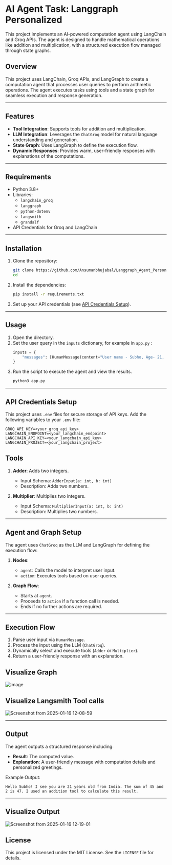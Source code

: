# AI Agent Task: Langgraph Personalized

This project implements an AI-powered computation agent using LangChain and Groq APIs. The agent is designed to handle mathematical operations like addition and multiplication, with a structured execution flow managed through state graphs.



## Overview
This project uses LangChain, Groq APIs, and LangGraph to create a computation agent that processes user queries to perform arithmetic operations. The agent executes tasks using tools and a state graph for seamless execution and response generation.

---

## Features
- **Tool Integration**: Supports tools for addition and multiplication.
- **LLM Integration**: Leverages the `ChatGroq` model for natural language understanding and generation.
- **State Graph**: Uses LangGraph to define the execution flow.
- **Dynamic Responses**: Provides warm, user-friendly responses with explanations of the computations.

---

## Requirements
- Python 3.8+
- Libraries:
  - `langchain_groq`
  - `langgraph`
  - `python-dotenv`
  - `langsmith`
  - `grandalf`
- API Credentials for Groq and LangChain

---

## Installation

1. Clone the repository:
   ```bash
   git clone https://github.com/Ansumanbhujabal/Langgraph_Agent_Personalized.git
   cd 
   ```

2. Install the dependencies:
   ```bash
   pip install -r requirements.txt
   ```

3. Set up your API credentials (see [API Credentials Setup](#api-credentials-setup)).

---

## Usage
1. Open the directory.
2. Set the user query in the `inputs` dictionary, for example in `app.py` :
   ```python
   inputs = {
       "messages": [HumanMessage(content="User name - Subho, Age- 21, Home- India. What is sum of 45 and 2")]
   }
   ```
3. Run the script to execute the agent and view the results.
   ```python
   python3 app.py
   ```
---

## API Credentials Setup

This project uses `.env` files for secure storage of API keys. Add the following variables to your `.env` file:

```env
GROQ_API_KEY=<your_groq_api_key>
LANGCHAIN_ENDPOINT=<your_langchain_endpoint>
LANGCHAIN_API_KEY=<your_langchain_api_key>
LANGCHAIN_PROJECT=<your_langchain_project>
```


## Tools
1. **Adder**: Adds two integers.
   - Input Schema: `AdderInput(a: int, b: int)`
   - Description: Adds two numbers.

2. **Multiplier**: Multiplies two integers.
   - Input Schema: `MultiplierInput(a: int, b: int)`
   - Description: Multiplies two numbers.

---

## Agent and Graph Setup

The agent uses `ChatGroq` as the LLM and LangGraph for defining the execution flow:

1. **Nodes**:
   - `agent`: Calls the model to interpret user input.
   - `action`: Executes tools based on user queries.

2. **Graph Flow**:
   - Starts at `agent`.
   - Proceeds to `action` if a function call is needed.
   - Ends if no further actions are required.

---

## Execution Flow
1. Parse user input via `HumanMessage`.
2. Process the input using the LLM (`ChatGroq`).
3. Dynamically select and execute tools (`Adder` or `Multiplier`).
4. Return a user-friendly response with an explanation.

## Visualize Graph 
![image](https://github.com/user-attachments/assets/8fa67aa0-ce0a-440a-8662-fdf428bcf882)

## Visualize Langsmith Tool calls
![Screenshot from 2025-01-16 12-08-59](https://github.com/user-attachments/assets/a0b924f1-442f-4da7-825d-f162b95a549b)

---

## Output
The agent outputs a structured response including:
- **Result**: The computed value.
- **Explanation**: A user-friendly message with computation details and personalized greetings.

Example Output:
```
Hello Subho! I see you are 21 years old from India. The sum of 45 and 2 is 47. I used an addition tool to calculate this result.
```

---

## Visualize Output 

![Screenshot from 2025-01-16 12-19-01](https://github.com/user-attachments/assets/3072a662-b055-440a-9ab3-81a9fbcfc85f)

## License
This project is licensed under the MIT License. See the `LICENSE` file for details.

